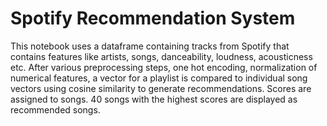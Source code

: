 # Spotify Recommendation System
This notebook uses a dataframe containing tracks from Spotify that contains features like artists, songs, danceability, loudness, acousticness etc.
After various preprocessing steps, one hot encoding, normalization of numerical features, a vector for a playlist is compared to individual song vectors using cosine similarity to generate recommendations. Scores are assigned to songs. 40 songs with the highest scores are displayed as recommended songs.
